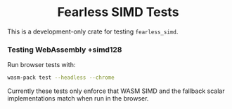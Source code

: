 <div align="center">

# Fearless SIMD Tests

</div>

This is a development-only crate for testing `fearless_simd`.


### Testing WebAssembly +simd128

Run browser tests with:

```sh
wasm-pack test --headless --chrome
```

Currently these tests only enforce that WASM SIMD and the fallback scalar implementations match when
run in the browser.
